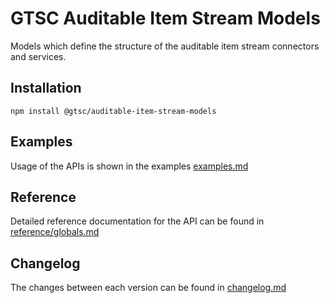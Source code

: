 # GTSC Auditable Item Stream Models

Models which define the structure of the auditable item stream connectors and services.

## Installation

```shell
npm install @gtsc/auditable-item-stream-models
```

## Examples

Usage of the APIs is shown in the examples [examples.md](examples.md)

## Reference

Detailed reference documentation for the API can be found in [reference/globals.md](reference/globals.md)

## Changelog

The changes between each version can be found in [changelog.md](changelog.md)
